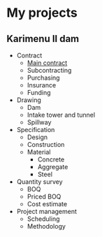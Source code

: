 # My projects
## Karimenu II dam
- Contract
  - [Main contract](https://db.tt/cP6LxDJ2MM)
  - Subcontracting
  - Purchasing
  - Insurance
  - Funding
- Drawing
  - Dam
  - Intake tower and tunnel
  - Spillway
- Specification
  - Design
  - Construction
  - Material
    - Concrete
    - Aggregate
    - Steel
- Quantity survey
  - BOQ
  - Priced BOQ
  - Cost estimate
- Project management
  - Scheduling
  - Methodology
  
